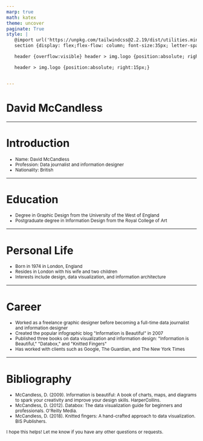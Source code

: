 ```yaml
---
marp: true
math: katex
theme: uncover
paginate: True
style: |
   @import url('https://unpkg.com/tailwindcss@2.2.19/dist/utilities.min.css');
   section {display: flex;flex-flow: column; font-size:35px; letter-spacing:1.4px;}

   header {overflow:visible} header > img.logo {position:absolute; right:15px;}

   header > img.logo {position:absolute; right:15px;}


---
```

<!-- backgroundColor: #848a82 -->
<!-- _class: lead -->

 # David McCandless

---
<style scoped>p,li {font-size:0.88em}</style>

 # Introduction

- Name: David McCandless
- Profession: Data journalist and information designer
- Nationality: British

---
<style scoped>p,li {font-size:0.92em}</style>

 # Education

- Degree in Graphic Design from the University of the West of England
- Postgraduate degree in Information Design from the Royal College of Art

---
<style scoped>p,li {font-size:0.88em}</style>

 # Personal Life

- Born in 1974 in London, England
- Resides in London with his wife and two children
- Interests include design, data visualization, and information architecture

---
<style scoped>p,li {font-size:0.84em}</style>

 # Career
- Worked as a freelance graphic designer before becoming a full-time data journalist and information designer
- Created the popular infographic blog "Information is Beautiful" in 2007
- Published three books on data visualization and information design: "Information is Beautiful," "Databox," and "Knitted Fingers"
- Has worked with clients such as Google, The Guardian, and The New York Times


---
<style scoped>p,li {font-size:0.84em}</style>

 # Bibliography
- McCandless, D. (2009). Information is beautiful: A book of charts, maps, and diagrams to spark your creativity and improve your design skills. HarperCollins.
- McCandless, D. (2012). Databox: The data visualization guide for beginners and professionals. O'Reilly Media.
- McCandless, D. (2018). Knitted fingers: A hand-crafted approach to data visualization. BIS Publishers.

I hope this helps! Let me know if you have any other questions or requests.
